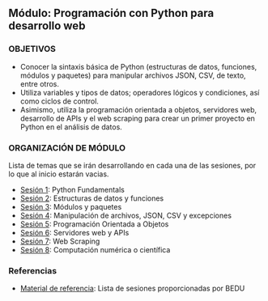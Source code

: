 ## Módulo: Programación con Python para desarrollo web

### OBJETIVOS
- Conocer la sintaxis básica de Python (estructuras de datos, funciones, módulos y paquetes) para manipular archivos JSON, CSV, de texto, entre otros. 
- Utiliza variables y tipos de datos; operadores lógicos y condiciones, así como ciclos de control. 
- Asimismo, utiliza la programación orientada a objetos, servidores web, desarrollo de APIs y el web scraping para crear un primer proyecto en Python en el análisis de datos.    							
### ORGANIZACIÓN DE MÓDULO
Lista de temas que se irán desarrollando en cada una de las sesiones, por lo que al inicio estarán vacias.

 - [Sesión 1](Sesion-01/Notas.ipynb): Python Fundamentals
 - [Sesión 2](Sesion-02/Notas.ipynb): Estructuras de datos y funciones
 - [Sesión 3](Sesion-03/Notas.ipynb): Módulos y paquetes
 - [Sesión 4](Sesion-04/Notas.ipynb): Manipulación de archivos, JSON, CSV y excepciones
 - [Sesión 5](Sesion-05/Notas.ipynb): Programación Orientada a Objetos
 - [Sesión 6](Sesion-06/Notas.ipynb): Servidores web y APIs 
 - [Sesión 7](Sesion-07/Notas.ipynb): Web Scraping
 - [Sesión 8](Sesion-08/Notas.ipynb): Computación numérica o científica

### Referencias
 - [Material de referencia](Referencias/README.md): Lista de sesiones proporcionadas por BEDU

